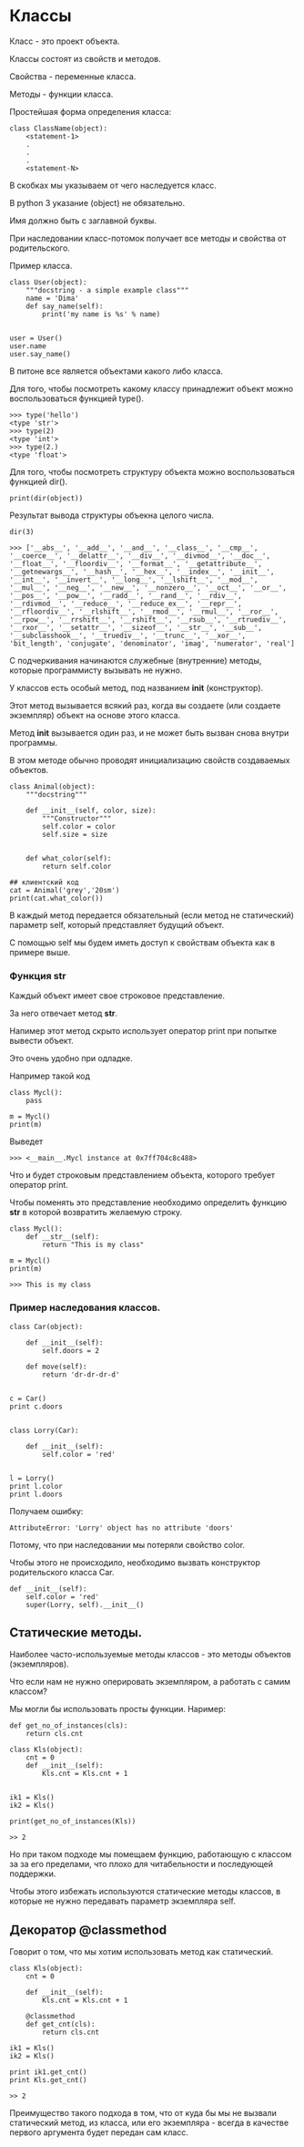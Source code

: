 # Классы

Класс - это проект объекта.

Классы состоят из свойств и методов.

Свойства - переменные класса.

Методы - функции класса.

Простейшая форма определения класса:

    class ClassName(object):
        <statement-1>
        .
        .
        .
        <statement-N>
        
В скобках мы указываем от чего наследуется класс. 

В python 3 указание (object) не обязательно.

Имя должно быть с заглавной буквы. 

При наследовании класс-потомок получает все методы и свойства от родительского.

Пример класса.

    class User(object):
        """docstring - a simple example class"""
        name = 'Dima'
        def say_name(self):
            print('my name is %s' % name)


    user = User()
    user.name
    user.say_name()
    
 
    
В питоне все является объектами какого либо класса.

Для того, чтобы посмотреть какому классу принадлежит объект можно воспользоваться функцией type().

    >>> type('hello')
    <type 'str'>
    >>> type(2)
    <type 'int'>
    >>> type(2.)
    <type 'float'>

Для того, чтобы посмотреть структуру объекта можно воспользоваться функцией dir().

    print(dir(object))
    
    
Результат вывода структуры объекна целого числа.

    dir(3)
    
    >>> ['__abs__', '__add__', '__and__', '__class__', '__cmp__', '__coerce__', '__delattr__', '__div__', '__divmod__', '__doc__', '__float__', '__floordiv__', '__format__', '__getattribute__', '__getnewargs__', '__hash__', '__hex__', '__index__', '__init__', '__int__', '__invert__', '__long__', '__lshift__', '__mod__', '__mul__', '__neg__', '__new__', '__nonzero__', '__oct__', '__or__', '__pos__', '__pow__', '__radd__', '__rand__', '__rdiv__', '__rdivmod__', '__reduce__', '__reduce_ex__', '__repr__', '__rfloordiv__', '__rlshift__', '__rmod__', '__rmul__', '__ror__', '__rpow__', '__rrshift__', '__rshift__', '__rsub__', '__rtruediv__', '__rxor__', '__setattr__', '__sizeof__', '__str__', '__sub__', '__subclasshook__', '__truediv__', '__trunc__', '__xor__', 'bit_length', 'conjugate', 'denominator', 'imag', 'numerator', 'real']
        
С подчеркивания начинаются служебные (внутренние) методы, которые программисту вызывать не нужно.        
    
У классов есть особый метод, под названием __init__ (конструктор).

Этот метод вызывается всякий раз, когда вы создаете (или создаете экземпляр) объект на основе этого класса.

Метод __init__ вызывается один раз, и не может быть вызван снова внутри программы. 

В этом методе обычно проводят инициализацию свойств создаваемых объектов.


    class Animal(object):
        """docstring"""

        def __init__(self, color, size):
            """Constructor"""
            self.color = color
            self.size = size

        
        def what_color(self):
            return self.color
            
    ## клиентский код    
    cat = Animal('grey','20sm')
    print(cat.what_color())

В каждый метод передается обязательный (если метод не статический) параметр self, который представляет будущий объект.

С помощью self мы будем иметь доступ к свойствам объекта как в примере выше.

### Функция __str__

Каждый объект имеет свое строковое представление.

За него отвечает метод __str__.

Напимер этот метод скрыто использует оператор print при попытке вывести объект.

Это очень удобно при одладке.

Например такой код 

    class Mycl():
        pass
        
    m = Mycl()
    print(m)

Выведет 

    >>> <__main__.Mycl instance at 0x7ff704c8c488>
    
Что и будет строковым представлением объекта, которого требует оператор print.

Чтобы поменять это представление необходимо определить функцию __str__ в которой возвратить желаемую строку.    

    class Mycl():
        def __str__(self):
            return "This is my class"
        
    m = Mycl()
    print(m)
    
    >>> This is my class

### Пример наследования классов.


    class Car(object):

        def __init__(self):
            self.doors = 2

        def move(self):
            return 'dr-dr-dr-d'


    c = Car()
    print c.doors


    class Lorry(Car):

        def __init__(self):
            self.color = 'red'


    l = Lorry()
    print l.color
    print l.doors

Получаем ошибку:


    AttributeError: 'Lorry' object has no attribute 'doors'

Потому, что при наследовании мы потеряли свойство color.

Чтобы этого не происходило, необходимо вызвать конструктор родительского класса Car.

    def __init__(self):
        self.color = 'red'
        super(Lorry, self).__init__()


## Статические методы.

Наиболее часто-используемые методы классов - это методы объектов (экземпляров).

Что если нам не нужно оперировать экземпляром, а работать с самим классом?

Мы могли бы использовать просты функции. Наример:

    def get_no_of_instances(cls):
        return cls.cnt
     
    class Kls(object):
        cnt = 0
        def __init__(self):
            Kls.cnt = Kls.cnt + 1

     
    ik1 = Kls()
    ik2 = Kls()
     
    print(get_no_of_instances(Kls))
    
    >> 2
    
Но при таком подходе мы помещаем функцию, работающую с классом за за его пределами, что плохо для читабельности
и последующей поддержки.

Чтобы этого избежать используются статические методы классов, в которые не нужно передавать параметр экземпляра self.



## Декоратор @classmethod

Говорит о том, что мы хотим использовать метод как статический.


    class Kls(object):
        cnt = 0
     
        def __init__(self):
            Kls.cnt = Kls.cnt + 1
     
        @classmethod
        def get_cnt(cls):
            return cls.cnt
     
    ik1 = Kls()
    ik2 = Kls()
     
    print ik1.get_cnt()
    print Kls.get_cnt()
    
    >> 2


Преимущество такого подхода в том, что от куда бы мы не вызвали статический метод, из класса, или его экземпляра - всегда
в качестве первого аргумента будет передан сам класс.



